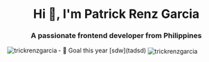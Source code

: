 
<h1 align="center">Hi 👋, I'm Patrick Renz Garcia</h1>
<h3 align="center">A passionate frontend developer from Philippines</h3>
- 📝 Goal this year [sdw](tadsd)
<img align="left" src="https://github-readme-stats.vercel.app/api/top-langs?username=trickrenzgarcia&show_icons=true&locale=en&layout=compact&theme=github_dark" alt="trickrenzgarcia" />

<img align="center" src="https://github-readme-stats.vercel.app/api?username=trickrenzgarcia&show_icons=true&locale=en&theme=github_dark" alt="trickrenzgarcia" />
